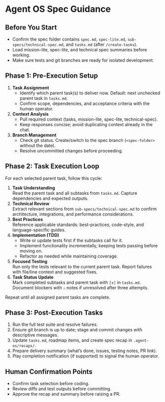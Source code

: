 # Agent OS Spec Guidance

## Before You Start
- Confirm the spec folder contains `spec.md`, `spec-lite.md`, `sub-specs/technical-spec.md`, and `tasks.md` (after `/create-tasks`).
- Load mission-lite, spec-lite, and technical spec summaries before working.
- Make sure tests and git branches are ready for isolated development.

## Phase 1: Pre-Execution Setup
1. **Task Assignment**  
   - Identify which parent task(s) to deliver now. Default: next unchecked parent task in `tasks.md`.  
   - Confirm scope, dependencies, and acceptance criteria with the human operator.
2. **Context Analysis**  
   - Pull required context (tasks, mission-lite, spec-lite, technical-spec).  
   - Keep responses concise; avoid duplicating context already in the chat.
3. **Branch Management**  
   - Check git status. Create/switch to the spec branch (`<spec-folder>` without the date).  
   - Resolve uncommitted changes before proceeding.

## Phase 2: Task Execution Loop
For each selected parent task, follow this cycle:
1. **Task Understanding**  
   Read the parent task and all subtasks from `tasks.md`. Capture dependencies and expected outputs.
2. **Technical Review**  
   Extract relevant sections from `sub-specs/technical-spec.md` to confirm architecture, integrations, and performance considerations.
3. **Best Practices**  
   Reference applicable standards: best-practices, code-style, and language-specific guides.
4. **Implementation (TDD)**  
   - Write or update tests first if the subtasks call for it.  
   - Implement functionality incrementally, keeping tests passing before moving on.  
   - Refactor as needed while maintaining coverage.
5. **Focused Testing**  
   Run only the tests relevant to the current parent task. Report failures with file/line context and suggested fixes.
6. **Task Status Update**  
   Mark completed subtasks and parent task with `[x]` in `tasks.md`. Document blockers with `⚠️` notes if unresolved after three attempts.

Repeat until all assigned parent tasks are complete.

## Phase 3: Post-Execution Tasks
1. Run the full test suite and resolve failures.  
2. Ensure git branch is up to date; stage and commit changes with descriptive messages.  
3. Update `tasks.md`, roadmap items, and create spec recap in `.agent-os/recaps/`.  
4. Prepare delivery summary (what’s done, issues, testing notes, PR link).  
5. Play completion notification (if supported) to signal the human operator.

## Human Confirmation Points
- Confirm task selection before coding.  
- Review diffs and test outputs before committing.  
- Approve the recap and summary before raising a PR.
